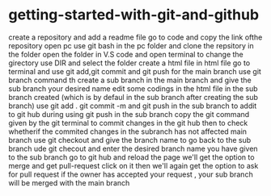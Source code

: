 # getting-started-with-git-and-github
create a repository and add a readme file
go to code and copy the link ofthe repository
open pc 
use git bash in the pc folder and clone the repsitory in the folder
open the folder in V.S code and open terminal 
to change the girectory use DIR and select the folder 
create a html file 
in html file go to terminal and use git add,git commit and git push for the main branch
use git branch command th create a sub branch in the main branch and give the sub branch your desired name
edit some codings in the html file in the sub branch created (which is by defaul in the sub branch after creating the sub branch)
use git add . git commit -m and git push in the sub branch to addit to git hub
during using git push in the sub branch copy the git command given by the git terminal to commit changes in the git hub 
then to check whetherif the commited changes in the subranch has not affected main branch use git checkout and give the branch name
to go back to the sub branch ude git checout and enter the desired branch name you have given to the sub branch
go to git hub and reload the page
we'll get the option to merge and get pull-request 
click on it
then we'll again get the option to ask for pull request 
if the owner has accepted your request , your sub branch will be merged with the main branch
